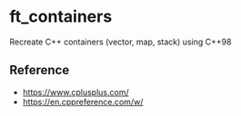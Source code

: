 # ft_containers
Recreate C++ containers (vector, map, stack) using C++98

## Reference
- https://www.cplusplus.com/
- https://en.cppreference.com/w/ 